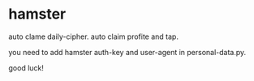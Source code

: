 # hamster

auto clame daily-cipher.
auto claim profite and tap.

you need to add hamster auth-key and user-agent in personal-data.py.

good luck!
